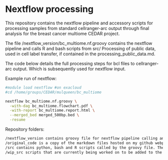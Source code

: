 # Nextflow processing

This repository contains the nextflow pipeline and accessory scripts for processing samples from standard cellranger-arc output through final analysis for the breast cancer multiome CEDAR project. 

The file /nextflow_version/bc_multiome.nf.groovy contains the nextflow pipeline and calls R and bash scripts from src/
Processing of public data, used in cell label transfer, if contained in the processing_public_data.md.

The code below details the full processing steps for bcl files to cellranger-arc output. Which is subsequently used for nextflow input.

Example run of nextflow:
```bash
#module load nextflow #on exacloud
#cd /home/groups/CEDAR/mulqueen/bc_multiome

nextflow bc_multiome.nf.groovy \
  -with-dag bc_multiome.flowchart.pdf \
  -with-report bc_multiome.report.html \
  --merged_bed merged_500bp.bed \
  -resume
```

Repository folders:
```bash
/nextflow_version contains groovy file for nextflow pipeline calling and the environment.yml for conda setup
/original_code is a copy of the markdown files hosted on my github webpage for reference.
/src contains python, bash and R scripts called by the groovy file. These are copied to /home/groups/CEDAR/mulqueen/bc_multiome/src for running on exacloud.
/wip_src scripts that are currently being worked on to be added to the pipeline.
```